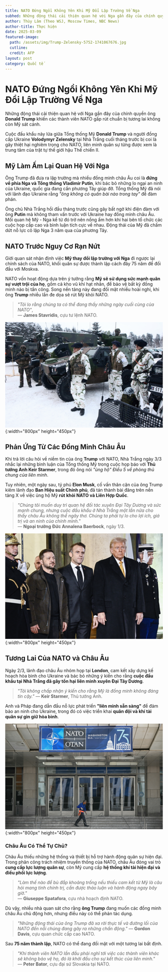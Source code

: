 ```yaml
---
title: NATO Đứng Ngồi Không Yên Khi Mỹ Đổi Lập Trường Về Nga
subhed: Những động thái cải thiện quan hệ với Nga gần đây của chính quyền ông Trump khiến các thành viên NATO gấp rút chuẩn bị tương lai không còn Mỹ sát cánh. 
author: Thùy Lâm (Theo WSJ, Moscow Times, NBC News)
author-title: Thực hiện
date: 2025-03-09
featured-image: 
  path: /assets/img/Trump-Zelensky-5752-1741067676.jpg
  cutline:
  credit: AFP
layout: post
category: Quốc tế
---
```


# NATO Đứng Ngồi Không Yên Khi Mỹ Đổi Lập Trường Về Nga

Những động thái cải thiện quan hệ với Nga gần đây của chính quyền ông **Donald Trump** khiến các thành viên NATO gấp rút chuẩn bị tương lai không còn Mỹ sát cánh.

Cuộc đấu khẩu nảy lửa giữa Tổng thống Mỹ **Donald Trump** và người đồng cấp Ukraine **Volodymyr Zelensky** tại Nhà Trắng cuối tháng trước bị coi là gây thiệt hại nghiêm trọng cho NATO, liên minh quân sự từng được xem là trung tâm của trật tự thế giới hậu Thế chiến II.

## Mỹ Làm Ấm Lại Quan Hệ Với Nga

Ông Trump đã đưa ra lập trường mà nhiều đồng minh châu Âu coi là **đứng về phía Nga và Tổng thống Vladimir Putin**, khi bác bỏ những lo ngại an ninh của Ukraine, quốc gia đang cần phương Tây giúp đỡ. Tổng thống Mỹ đã nói với lãnh đạo Ukraine rằng _"ông không có quân bài nào trong tay"_ để đàm phán.

Ông chủ Nhà Trắng hồi đầu tháng trước cũng gây bất ngờ khi điện đàm với ông **Putin** mà không tham vấn trước với Ukraine hay đồng minh châu Âu. Mối quan hệ Mỹ - Nga kể từ đó trở nên nồng ấm hơn khi hai bên tổ chức các cuộc họp cấp cao và bình luận tích cực về nhau. Động thái của Mỹ đã chấm dứt nỗ lực cô lập Nga 3 năm qua của phương Tây.

## NATO Trước Nguy Cơ Rạn Nứt

Giới quan sát nhận định việc **Mỹ thay đổi lập trường với Nga** đi ngược lại chính sách của NATO, khối quân sự được thành lập cách đây 75 năm để đối đầu với Moskva.

NATO vốn hoạt động dựa trên ý tưởng rằng **Mỹ sẽ sử dụng sức mạnh quân sự vượt trội của họ**, gồm cả kho vũ khí hạt nhân, để bảo vệ bất kỳ đồng minh nào bị tấn công. Song nền tảng này đang đối mặt nhiều hoài nghi, khi ông **Trump** nhiều lần đe dọa sẽ rút Mỹ khỏi NATO.

> _"Tôi lo rằng chúng ta có thể đang thấy những ngày cuối cùng của NATO"_,  
> — **James Stavridis**, cựu tư lệnh NATO.  

![*Binh sĩ Pháp tham gia nhiệm vụ của NATO ở Rukla, Litva năm 2018. Ảnh: AFP*](/assets/img/AFP-20180122-XH73M-v3-HighRes-8186-5909-1741067675.jpg){:width="800px" height="450px"}  

## Phản Ứng Từ Các Đồng Minh Châu Âu

Khi trả lời câu hỏi về niềm tin của ông **Trump** với NATO, Nhà Trắng ngày 3/3 nhắc lại những bình luận của Tổng thống Mỹ trong cuộc họp báo với **Thủ tướng Anh Keir Starmer**, trong đó ông nói _"ủng hộ" Điều 5 về phòng thủ chung của liên minh_.

Tuy nhiên, một ngày sau, tỷ phú **Elon Musk**, cố vấn thân cận của ông Trump kiêm lãnh đạo **Ban Hiệu suất Chính phủ**, đã tán thành bài đăng trên nền tảng X về việc ủng hộ Mỹ **rút khỏi NATO và Liên Hợp Quốc**.

> _"Chúng tôi muốn duy trì quan hệ đối tác xuyên Đại Tây Dương và sức mạnh chung, nhưng cuộc đấu khẩu ở Nhà Trắng một lần nữa cho thấy châu Âu không thể ngây thơ. Chúng ta phải tự lo cho lợi ích, giá trị và an ninh của chính mình."_  
> — **Ngoại trưởng Đức Annalena Baerbock**, ngày 1/3.  

![*Tổng thống Pháp Emmanuel Macron (giữa) cùng Tổng thống Ukraine Volodymyr Zelensky và Tổng thống Mỹ Donald Trump chụp ảnh trước Điện Elysee ngày 7/12/2024. Ảnh: AFP*](/assets/img/Trump-Zelensky-5752-1741067676.jpg){:width="800px" height="450px"}  

## Tương Lai Của NATO và Châu Âu

Ngày 2/3, lãnh đạo châu Âu nhóm họp tại **London**, cam kết xây dựng kế hoạch hòa bình cho Ukraine và bác bỏ những ý kiến cho rằng **cuộc đấu khẩu tại Nhà Trắng đã gây tổn hại liên minh xuyên Đại Tây Dương**.

> _"Tôi không chấp nhận ý kiến cho rằng Mỹ là đồng minh không đáng tin cậy."_
> — **Keir Starmer**, Thủ tướng Anh.  

Anh và Pháp đang dẫn đầu nỗ lực phát triển **"liên minh sẵn sàng"** để đảm bảo an ninh cho Ukraine, trong đó có việc triển khai **quân đội và khí tài quân sự gìn giữ hòa bình**.

![*Lao công dọn dẹp bên ngoài tòa nhà sẽ tổ chức hội nghị thượng đỉnh NATO ở Washington, Mỹ ngày 8/7/2024. Ảnh: AFP*](/assets/img/AFP-20240708-363E69Z-v2-HighRe-6954-2480-1741067676.jpg){:width="800px" height="450px"}  

### Châu Âu Có Thể Tự Chủ?

Châu Âu thiếu những hệ thống và thiết bị hỗ trợ hành động quân sự hiện đại. Trong phân công trách nhiệm truyền thống của NATO, châu Âu đóng vai trò **cung cấp lực lượng quân sự**, còn Mỹ cung cấp **hệ thống khí tài hiện đại và điều phối lực lượng**.

> _"Làm thế nào để bù đắp khoảng trống nếu thiếu cam kết từ Mỹ là câu hỏi mang tính chính trị, cần được thảo luận và hành động ngay bây giờ."_  
> — **Giuseppe Spatafora**, cựu nhà hoạch định NATO.  

Dù vậy, nhiều nhà quan sát cho rằng **ông Trump** đang muốn các đồng minh châu Âu chủ động hơn, nhưng điều này có thể phản tác dụng.

> _"Những động thái của ông Trump đã xa rời thực tế và đường lối của NATO đến nỗi chúng đang gây ra những chấn động."_
> — **Gordon Davis**, cựu quan chức cấp cao NATO.  

Sau **75 năm thành lập**, NATO có thể đang đối mặt với một tương lai bất định.

> _"Khi thành viên NATO lần đầu phải nghĩ tới việc các thành viên khác sẽ không bảo vệ họ, đó là khởi đầu cho sự kết thúc của liên minh."_  
> — **Peter Bator**, cựu đại sứ Slovakia tại NATO. 
